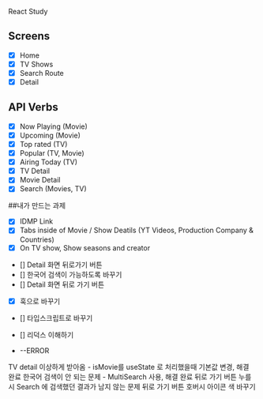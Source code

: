 React Study

## Screens

- [x] Home
- [x] TV Shows
- [x] Search Route
- [x] Detail

## API Verbs

- [x] Now Playing (Movie)
- [x] Upcoming (Movie)
- [x] Top rated (TV)
- [x] Popular (TV, Movie)
- [x] Airing Today (TV)
- [x] TV Detail
- [x] Movie Detail
- [x] Search (Movies, TV)

##내가 만드는 과제

- [x] IDMP Link
- [x] Tabs inside of Movie / Show Deatils (YT Videos, Production Company & Countries)
- [x] On TV show, Show seasons and creator
- [] Detail 화면 뒤로가기 버튼
- [] 한국어 검색이 가능하도록 바꾸기
- [] Detail 화면 뒤로 가기 버튼
- [x] 훅으로 바꾸기
- [] 타입스크립트로 바꾸기
- [] 리덕스 이해하기

- --ERROR

TV detail 이상하게 받아옴 - isMovie를 useState 로 처리했을때 기본값 변경, 해결 완료
한국어 검색이 안 되는 문제 - MultiSearch 사용, 해결 완료
뒤로 가기 버튼 누를 시 Search 에 검색했던 결과가 남지 않는 문제
뒤로 가기 버튼 호버시 아이콘 색 바꾸기
